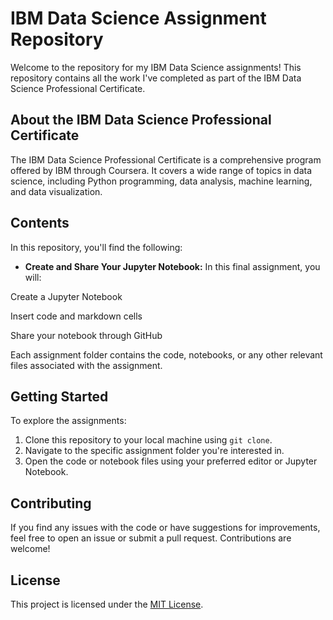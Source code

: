 # IBM Data Science Assignment Repository

Welcome to the repository for my IBM Data Science assignments! This repository contains all the work I've completed as part of the IBM Data Science Professional Certificate.

## About the IBM Data Science Professional Certificate

The IBM Data Science Professional Certificate is a comprehensive program offered by IBM through Coursera. It covers a wide range of topics in data science, including Python programming, data analysis, machine learning, and data visualization.

## Contents

In this repository, you'll find the following:

- **Create and Share Your Jupyter Notebook:** In this final assignment, you will:

Create a Jupyter Notebook

Insert code and markdown cells

Share your notebook through GitHub


Each assignment folder contains the code, notebooks, or any other relevant files associated with the assignment.

## Getting Started

To explore the assignments:

1. Clone this repository to your local machine using `git clone`.
2. Navigate to the specific assignment folder you're interested in.
3. Open the code or notebook files using your preferred editor or Jupyter Notebook.

## Contributing

If you find any issues with the code or have suggestions for improvements, feel free to open an issue or submit a pull request. Contributions are welcome!

## License

This project is licensed under the [MIT License](LICENSE).
